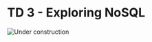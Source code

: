 # TD 3 - Exploring NoSQL

![Under construction](https://strategicdiscipline.positioningsystems.com/hs-fs/hubfs/images/Under%20construction.jpg?width=157&name=Under%20construction.jpg)